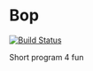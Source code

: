 # Bop

[![Build Status](https://travis-ci.org/jiangtianyu2009/Bop.svg?branch=develop)](https://travis-ci.org/jiangtianyu2009/Bop)

Short program 4 fun
